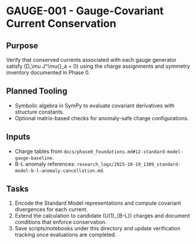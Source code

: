# GAUGE-001 - Gauge-Covariant Current Conservation

## Purpose
Verify that conserved currents associated with each gauge generator satisfy \(D_\mu J^\mu{}_a = 0\) using the charge assignments and symmetry inventory documented in Phase 0.

## Planned Tooling
- Symbolic algebra in SymPy to evaluate covariant derivatives with structure constants.
- Optional matrix-based checks for anomaly-safe charge configurations.

## Inputs
- Charge tables from `docs/phase0_foundations.md#12-standard-model-gauge-baseline`.
- B-L anomaly references: `research_logs/2025-10-19_1309_standard-model-b-l-anomaly-cancellation.md`.

## Tasks
1. Encode the Standard Model representations and compute covariant divergences for each current.
2. Extend the calculation to candidate \(U(1)_{B-L}\) charges and document conditions that enforce conservation.
3. Save scripts/notebooks under this directory and update verification tracking once evaluations are completed.
